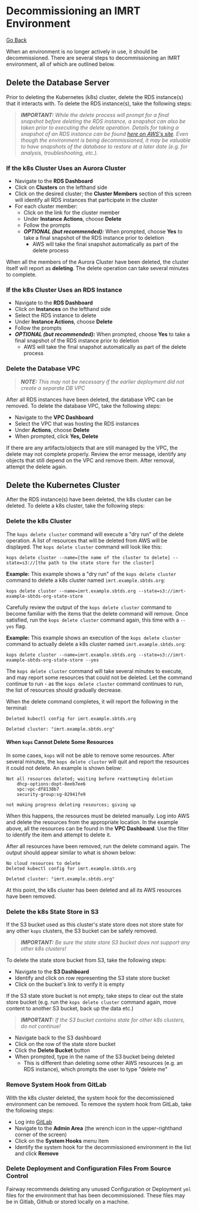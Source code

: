 # Decommissioning an IMRT Environment

[Go Back](../README.md)

When an environment is no longer actively in use, it should be decommissioned.  There are several steps to decommissioning an IMRT environment, all of which are outlined below.

## Delete the Database Server
Prior to deleting the Kubernetes (k8s) cluster, delete the RDS instance(s) that it interacts with.  To delete the RDS instance(s), take the following steps:

>_**IMPORTANT:** While the delete process will prompt for a final snapshot before deleting the RDS instance, a snapshot can also be taken prior to executing the delete operation.  Details for taking a snapshot of an RDS instance can be found [here on AWS's site](https://docs.aws.amazon.com/AmazonRDS/latest/UserGuide/USER_CreateSnapshot.html).  Even though the environment is being decommissioned, it may be valuable to have snapshots of the database to restore at a later date (e.g. for analysis, troubleshooting, etc.)._

### If the k8s Cluster Uses an Aurora Cluster
* Navigate to the **RDS Dashboard**
* Click on **Clusters** on the lefthand side
* Click on the desired cluster; the **Cluster Members** section of this screen will identify all RDS instances that participate in the cluster
* For each cluster member:
  * Click on the link for the cluster member
  * Under **Instance Actions**, choose **Delete**
  * Follow the prompts
  * _**OPTIONAL (but recommended):**_ When prompted, choose **Yes** to take a final snapshot of the RDS instance prior to deletion
    * AWS will take the final snapshot automatically as part of the delete process

When all the members of the Aurora Cluster have been deleted, the cluster itself will report as **deleting**.  The delete operation can take several minutes to complete.

### If the k8s Cluster Uses an RDS Instance
* Navigate to the **RDS Dashboard**
* Click on **Instances** on the lefthand side
* Select the RDS instance to delete
* Under **Instance Actions**, choose **Delete**
* Follow the prompts
* _**OPTIONAL (but recommended):**_ When prompted, choose **Yes** to take a final snapshot of the RDS instance prior to deletion
    * AWS will take the final snapshot automatically as part of the delete process

### Delete the Database VPC

>_**NOTE:** This may not be necessary if the earlier deployment did not create a separate DB VPC_

After all RDS instances have been deleted, the database VPC can be removed.  To delete the database VPC, take the following steps:

* Navigate to the **VPC Dashboard**
* Select the VPC that was hosting the RDS instances
* Under **Actions**, choose **Delete**
* When prompted, click **Yes, Delete**

If there are any artifacts/objects that are still managed by the VPC, the delete may not complete properly.  Review the error message, identify any objects that still depend on the VPC and remove them.  After removal, attempt the delete again. 

## Delete the Kubernetes Cluster
After the RDS instance(s) have been deleted, the k8s cluster can be deleted.  To delete a k8s cluster, take the following steps:

### Delete the k8s Cluster
The `kops delete cluster` command will execute a "dry run" of the delete operation.  A list of resources that will be deleted from AWS will be displayed.  The `kops delete cluster` command will look like this:

`kops delete cluster --name=[the name of the cluster to delete] --state=s3://[the path to the state store for the cluster]`

**Example:**  This example shows a "dry run" of the `kops delete cluster` command to delete a k8s cluster named `imrt.example.sbtds.org`:

`kops delete cluster --name=imrt.example.sbtds.org --state=s3://imrt-example-sbtds-org-state-store`

Carefully review the output of the `kops delete cluster` command to become familiar with the items that the delete command will remove.  Once satisfied, run the `kops delete cluster` command again, this time with a `--yes` flag.

**Example:**  This example shows an execution of the `kops delete cluster` command to actually delete a k8s cluster named `imrt.example.sbtds.org`:

`kops delete cluster --name=imrt.example.sbtds.org --state=s3://imrt-example-sbtds-org-state-store --yes`

The `kops delete cluster` command will take several minutes to execute, and may report some resources that could not be deleted.  Let the command continue to run - as the `kops delete cluster` command continues to run, the list of resources should gradually decrease.

When the delete command completes, it will report the following in the terminal:

```
Deleted kubectl config for imrt.example.sbtds.org

Deleted cluster: "imrt.example.sbtds.org"
```

#### When `kops` Cannot Delete Some Resources
In some cases, `kops` will not be able to remove some resources.  After several minutes, the `kops delete cluster` will quit and report the resources it could not delete.  An example is shown below:

```
Not all resources deleted; waiting before reattempting deletion
	dhcp-options:dopt-8eeb7ee6
	vpc:vpc-df8138b7
	security-group:sg-82941fe9

not making progress deleting resources; giving up
```

When this happens, the resources must be deleted manually.  Log into AWS and delete the resources from the appropriate location.  In the example above, all the resources can be found in the **VPC Dashboard**.  Use the filter to identify the item and attempt to delete it.

After all resources have been removed, run the delete command again.  The output should appear similar to what is shown below:

```
No cloud resources to delete
Deleted kubectl config for imrt.example.sbtds.org

Deleted cluster: "imrt.example.sbtds.org"
```

At this point, the k8s cluster has been deleted and all its AWS resources have been removed.

### Delete the k8s State Store in S3
If the S3 bucket used as this cluster's state store does not store state for any other `kops` clusters, the S3 bucket can be safely removed.

>_**IMPORTANT:** Be sure the state store S3 bucket does not support any other k8s clusters!_

To delete the state store bucket from S3, take the following steps:
* Navigate to the **S3 Dashboard**
* Identify and click on row representing the S3 state store bucket
* Click on the bucket's link to verify it is empty

If the S3 state store bucket is not empty, take steps to clear out the state store bucket (e.g. run the `kops delete cluster` command again, move content to another S3 bucket, back up the data etc.)

>_**IMPORTANT:** If the S3 bucket contains state for other k8s clusters, do not continue!_ 

* Navigate back to the S3 dashboard
* Click on the row of the state store bucket
* Click the **Delete Bucket** button
* When prompted, type in the name of the S3 bucket being deleted
  * This is different than deleting some other AWS resources (e.g. an RDS instance), which prompts the user to type "delete me"

### Remove System Hook from GitLab
With the k8s cluster deleted, the system hook for the decomissioned environment can be removed.  To remove the system hook from GitLab, take the following steps:

* Log into [GitLab](https://gitlab.com)
* Navigate to the **Admin Area** (the wrench icon in the upper-righthand corner of the screen)
* Click on the **System Hooks** menu item
* Identify the system hook for the decommissioned environment in the list and click **Remove**

### Delete Deployment and Configuration Files From Source Control
Fairway recommends deleting any unused Configuration or Deployment `yml` files for the environment that has been decommissioned. These files may be in Gitlab, Github or stored locally on a machine.
